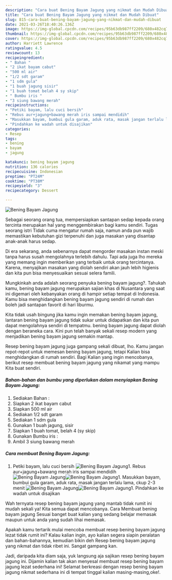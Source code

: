 ```yaml
---
description: "Cara buat Bening Bayam Jagung yang nikmat dan Mudah Dibuat"
title: "Cara buat Bening Bayam Jagung yang nikmat dan Mudah Dibuat"
slug: 815-cara-buat-bening-bayam-jagung-yang-nikmat-dan-mudah-dibuat
date: 2021-03-26T18:40:26.136Z
image: https://img-global.cpcdn.com/recipes/95b63db987ff2209/680x482cq70/bening-bayam-jagung-foto-resep-utama.jpg
thumbnail: https://img-global.cpcdn.com/recipes/95b63db987ff2209/680x482cq70/bening-bayam-jagung-foto-resep-utama.jpg
cover: https://img-global.cpcdn.com/recipes/95b63db987ff2209/680x482cq70/bening-bayam-jagung-foto-resep-utama.jpg
author: Harriett Lawrence
ratingvalue: 4.5
reviewcount: 13
recipeingredient:
- " Bahan "
- "2 ikat bayam cabut"
- "500 ml air"
- "1/2 sdt garam"
- "1 sdm gula"
- "1 buah jagung sisir"
- "1 buah tomat belah 4 sy skip"
- " Bumbu iris "
- "3 siung bawang merah"
recipeinstructions:
- "Petiki bayam, lalu cuci bersih"
- "Rebus aur+jagung+bawang merah iris sampai mendidih"
- "Masukkan bayam, bumbui gula garam, aduk rata, masak jangan terlalu lama, ckup 2-3 menit"
- "Pindahkan ke wadah untuk disajikan"
categories:
- Resep
tags:
- bening
- bayam
- jagung

katakunci: bening bayam jagung 
nutrition: 136 calories
recipecuisine: Indonesian
preptime: "PT24M"
cooktime: "PT38M"
recipeyield: "3"
recipecategory: Dessert

---
```



![Bening Bayam Jagung](https://img-global.cpcdn.com/recipes/95b63db987ff2209/680x482cq70/bening-bayam-jagung-foto-resep-utama.jpg)

Sebagai seorang orang tua, mempersiapkan santapan sedap kepada orang tercinta merupakan hal yang menggembirakan bagi kamu sendiri. Tugas seorang istri Tidak cuma mengatur rumah saja, namun anda pun wajib memastikan kebutuhan gizi terpenuhi dan juga masakan yang disantap anak-anak harus sedap.

Di era  sekarang, anda sebenarnya dapat mengorder masakan instan meski tanpa harus susah mengolahnya terlebih dahulu. Tapi ada juga lho mereka yang memang ingin memberikan yang terbaik untuk orang tercintanya. Karena, menyajikan masakan yang diolah sendiri akan jauh lebih higienis dan kita pun bisa menyesuaikan sesuai selera famili. 



Mungkinkah anda adalah seorang penyuka bening bayam jagung?. Tahukah kamu, bening bayam jagung merupakan sajian khas di Nusantara yang saat ini digemari oleh kebanyakan orang di hampir setiap tempat di Indonesia. Kamu bisa menghidangkan bening bayam jagung sendiri di rumah dan boleh jadi santapan favorit di hari liburmu.

Kita tidak usah bingung jika kamu ingin memakan bening bayam jagung, lantaran bening bayam jagung tidak sukar untuk didapatkan dan kita pun dapat mengolahnya sendiri di tempatmu. bening bayam jagung dapat diolah dengan beraneka cara. Kini pun telah banyak sekali resep modern yang menjadikan bening bayam jagung semakin mantap.

Resep bening bayam jagung juga gampang sekali dibuat, lho. Kamu jangan repot-repot untuk memesan bening bayam jagung, tetapi Kalian bisa menghidangkan di rumah sendiri. Bagi Kalian yang ingin mencobanya, berikut resep membuat bening bayam jagung yang nikamat yang mampu Kita buat sendiri.

<!--inarticleads1-->

##### Bahan-bahan dan bumbu yang diperlukan dalam menyiapkan Bening Bayam Jagung:

1. Sediakan  Bahan :
1. Siapkan 2 ikat bayam cabut
1. Siapkan 500 ml air
1. Sediakan 1/2 sdt garam
1. Sediakan 1 sdm gula
1. Gunakan 1 buah jagung, sisir
1. Siapkan 1 buah tomat, belah 4 (sy skip)
1. Gunakan  Bumbu iris :
1. Ambil 3 siung bawang merah




<!--inarticleads2-->

##### Cara membuat Bening Bayam Jagung:

1. Petiki bayam, lalu cuci bersih
<img src="https://img-global.cpcdn.com/steps/5bc36465482660a9/160x128cq70/bening-bayam-jagung-langkah-memasak-1-foto.jpg" alt="Bening Bayam Jagung">1. Rebus aur+jagung+bawang merah iris sampai mendidih
<img src="https://img-global.cpcdn.com/steps/c432a48299a7d94d/160x128cq70/bening-bayam-jagung-langkah-memasak-2-foto.jpg" alt="Bening Bayam Jagung"><img src="https://img-global.cpcdn.com/steps/b3328c29401ef163/160x128cq70/bening-bayam-jagung-langkah-memasak-2-foto.jpg" alt="Bening Bayam Jagung">1. Masukkan bayam, bumbui gula garam, aduk rata, masak jangan terlalu lama, ckup 2-3 menit
<img src="https://img-global.cpcdn.com/steps/d20817534c941198/160x128cq70/bening-bayam-jagung-langkah-memasak-3-foto.jpg" alt="Bening Bayam Jagung"><img src="https://img-global.cpcdn.com/steps/9921d6261708e8b0/160x128cq70/bening-bayam-jagung-langkah-memasak-3-foto.jpg" alt="Bening Bayam Jagung">1. Pindahkan ke wadah untuk disajikan




Wah ternyata resep bening bayam jagung yang mantab tidak rumit ini mudah sekali ya! Kita semua dapat mencobanya. Cara Membuat bening bayam jagung Sesuai banget buat kalian yang sedang belajar memasak maupun untuk anda yang sudah lihai memasak.

Apakah kamu tertarik mulai mencoba membuat resep bening bayam jagung lezat tidak rumit ini? Kalau kalian ingin, ayo kalian segera siapin peralatan dan bahan-bahannya, kemudian bikin deh Resep bening bayam jagung yang nikmat dan tidak ribet ini. Sangat gampang kan. 

Jadi, daripada kita diam saja, yuk langsung aja sajikan resep bening bayam jagung ini. Dijamin kalian tak akan menyesal membuat resep bening bayam jagung lezat sederhana ini! Selamat berkreasi dengan resep bening bayam jagung nikmat sederhana ini di tempat tinggal kalian masing-masing,oke!.

